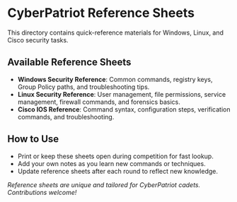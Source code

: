 # CyberPatriot Reference Sheets

This directory contains quick-reference materials for Windows, Linux, and Cisco security tasks.

## Available Reference Sheets

- **Windows Security Reference**: Common commands, registry keys, Group Policy paths, and troubleshooting tips.
- **Linux Security Reference**: User management, file permissions, service management, firewall commands, and forensics basics.
- **Cisco IOS Reference**: Command syntax, configuration steps, verification commands, and troubleshooting.

## How to Use

- Print or keep these sheets open during competition for fast lookup.
- Add your own notes as you learn new commands or techniques.
- Update reference sheets after each round to reflect new knowledge.

*Reference sheets are unique and tailored for CyberPatriot cadets. Contributions welcome!*
